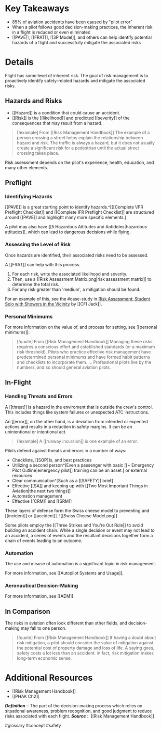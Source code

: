 # Key Takeaways
- 85% of aviation accidents have been caused by "pilot error"
- When a pilot follows good decision-making practices, the inherent risk in a flight is reduced or even eliminated
- [[PAVE]], [[FRAT]], [[3P Model]], and others can help identify potential hazards of a flight and successfully mitigate the associated risks

# Details
Flight has some level of inherent risk. The goal of risk management is to proactively identify safety-related hazards and mitigate the associated risks.

## Hazards and Risks
- [[Hazard]] is a condition that could cause an accident. 
- [[Risk]] is the [[likelihood]] and predicted [[severity]] of the consequences that may result from a hazard.

> [!example] From [[Risk Management Handbook]]
> The example of a person crossing a street helps explain the relationship between hazard and risk. The traffic is always a hazard, but it does not usually create a significant risk for a pedestrian until the actual street crossing takes place.

Risk assessment depends on the pilot's experience, health, education, and many other elements.

## Preflight
### Identifying Hazards
[[PAVE]] is a great starting point to identify hazards.^[[[Complete VFR Preflight Checklist]] and [[Complete IFR Preflight Checklist]] are structured around [[PAVE]] and highlight many more specific elements.]

A pilot may also have [[5 Hazardous Attitudes and Antidotes|hazardous attitudes]], which can lead to dangerous decisions while flying.

### Assessing the Level of Risk
Once hazards are identified, their associated risks need to be assessed.

A [[FRAT]] can help with this process. 
1. For each risk, write the associated likelihood and severity. 
2. Then, use a [[Risk Assessment Matrix.png|risk assessment matrix]] to determine the total risk.
3. For any risk greater than 'medium', a mitigation should be found.

For an example of this, see the #case-study in [Risk Assessment: Student Solo with Showers in the Vicinity](https://cfijack.com/risk-assessment-student-solo-with-showers-in-the-vicinity/) by [[CFI Jack]].

### Personal Minimums
For more information on the value of, and process for setting, see [[personal minimums]].

> [!quote] From [[Risk Management Handbook]]
> Managing these risks requires a conscious effort and established standards (or a maximum risk threshold). Pilots who practice effective risk management have predetermined personal minimums and have formed habit patterns and checklists to incorporate them.
> ...
> Professional pilots live by the numbers, and so should general aviation pilots.

## In-Flight 
### Handling Threats and Errors
A [[threat]] is a hazard in the enviroment that is outside the crew's control. This includes things like system failures or unexpected ATC instructions.

An [[error]], on the other hand, is a deviation from intended or expected actions and results in a reduction in safety margins. It can be an unintentional or intentional act.

> [!example]
> A [[runway incursion]] is one example of an error.

Pilots defend against threats and errors in a number of ways:
- Checklists, [[SOP]]s, and best practices
- Utilizing a second person^[Even a passenger with basic [[~ Emergency Pilot Outline|emergency pilot]] training can be an asset.] or external resources
- Clear communication^[Such as a [[SAFETY]] brief]
- Effective [[SA]] and keeping up with [[Two Most Important Things in Aviation|the next two things]]
- Automation management
- Effective [[CRM]] and [[SRM]]

These layers of defense form the Swiss cheese model to preventing and [[incident]] or [[accident]].
![[Swiss Cheese Model.png]]

Some pilots employ the [[Three Strikes and You’re Out Rule]] to avoid building an accident chain. While a single decision or event may not lead to an accident, a series of events and the resultant decisions together form a chain of events leading to an outcome.

### Automation
The use and misuse of automation is a significant topic in risk management.

For more information, see [[Autopilot Systems and Usage]].

### Aeronautical Decision-Making
For more information, see [[ADM]].

## In Comparison
The risks in aviation often look different than other fields, and decision-making may fall to one person.

> [!quote] From [[Risk Management Handbook]]
> If having a doubt about risk mitigation, a pilot should consider the value of mitigation against the potential cost of property damage and loss of life. A saying goes, safety costs a lot less than an accident. In fact, risk mitigation makes long-term economic sense.

# Additional Resources
- [[Risk Management Handbook]]
- [[PHAK Ch2]]


***Definition***    :: The part of the decision-making process which relies on situational awareness, problem recognition, and good judgment to reduce risks associated with each flight.
***Source***         :: [[Risk Management Handbook]]

#glossary #concept #safety 